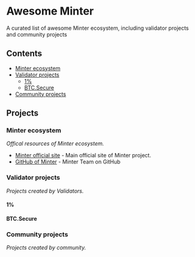 # Awesome Minter

A curated list of awesome Minter ecosystem, including validator projects and community projects

## Contents

- [Minter ecosystem](#minter-ecosystem)
- [Validator projects](#validator-projects)
  - [1%](#1%)
  - [BTC.Secure](#btc.secure)
- [Community projects](#community-projects)

## Projects

### Minter ecosystem

*Offical resources of Minter ecosystem.*

- [Minter official site](https://www.minter.network) - Main official site of Minter project.
- [GitHub of Minter](https://github.com/MinterTeam) - Minter Team on GitHub

### Validator projects

*Projects created by Validators.*

#### 1%

#### BTC.Secure

### Community projects

*Projects created by community.*